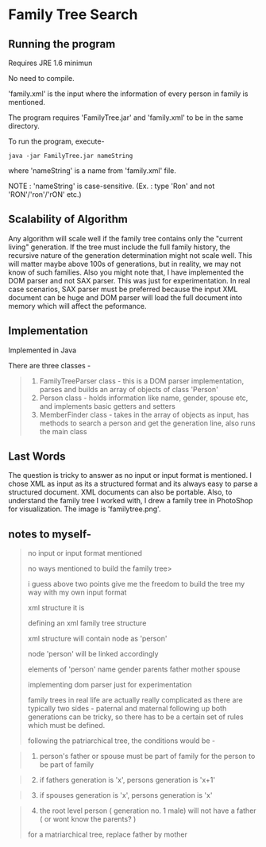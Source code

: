 Family Tree Search
=============

Running the program
------------

Requires JRE 1.6 minimun

No need to compile.

'family.xml' is the input where the information of every person in family is mentioned.

The program requires 'FamilyTree.jar' and 'family.xml' to be in the same directory.

To run the program, execute-
```
java -jar FamilyTree.jar nameString
```
where 'nameString' is a name from 'family.xml' file.

NOTE : 'nameString' is case-sensitive. (Ex. : type 'Ron' and not 'RON'/'ron'/'rON' etc.)

Scalability of Algorithm
---------------

Any algorithm will scale well if the family tree contains only the "current living" generation. If the tree must include the full family history, the recursive nature of the generation determination might not scale well. This will matter maybe above 100s of generations, but in reality, we may not know of such families.
Also you might note that, I have implemented the DOM parser and not SAX parser. This was just for experimentation. In real case scenarios, SAX parser must be preferred because the input XML document can be huge and DOM parser will load the full document into memory which will affect the peformance.

Implementation
-------------

Implemented in Java

There are three classes -
>1. FamilyTreeParser class - this is a DOM parser implementation, parses and builds an array of objects of class 'Person'
>2. Person class - holds information like name, gender, spouse etc, and implements basic getters and setters
>3. MemberFinder class - takes in the array of objects as input, has methods to search a person and get the generation line, also runs the main class

Last Words
---------
The question is tricky to answer as no input or input format is mentioned. I chose XML as input as its a structured format and its always easy to parse a structured document. XML documents can also be portable.
Also, to understand the family tree I worked with, I drew a family tree in PhotoShop for visualization. The image is 'familytree.png'.


notes to myself-
---------

>no input or input format mentioned
>
>no ways mentioned to build the family tree>
>
>i guess above two points give me the freedom to build the tree my way with my own input format
>
>xml structure it is
>
>defining an xml family tree structure
>
>xml structure will contain node as 'person'
>
>node 'person' will be linked accordingly
>
>elements of 'person'
>	name
>	gender
>	parents
>		father
>		mother
>	spouse	
>
>implementing dom parser just for experimentation
>
>family trees in real life are actually really complicated as there are typically two sides - paternal and maternal
>following up both generations can be tricky, so there has to be a certain set of rules which must be defined.
>
>following the patriarchical tree, the conditions would be -

>1. person's father or spouse must be part of family for the person to be part of family

>2. if fathers generation is 'x', persons generation is 'x+1'

>3. if spouses generation is 'x', persons generation is 'x'

>4. the root level person ( generation no. 1 male) will not have a father ( or wont know the parents? )
>
>for a matriarchical tree, replace father by mother
